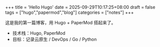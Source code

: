 +++
title = 'Hello Hugo'
date = 2025-09-29T10:17:25+08:00
draft = false
tags = ["hugo","papermod","blog"]
categories = ["notes"]
+++

这是我的第一篇博客，用 Hugo + PaperMod 搭起来了。  
- 技术栈：Hugo, PaperMod  
- 目标：记录云原生 / DevOps / Go / Python

